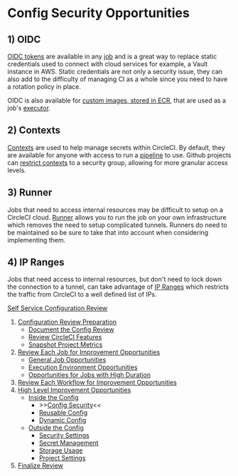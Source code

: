 # Config Security Opportunities

## 1) OIDC

[OIDC tokens](circleci.com/docs/openid-connect-tokens) are available in any [job](https://circleci.com/docs/glossary/#job) and is a great way to replace static credentials used to connect with cloud services for example, a Vault instance in AWS. Static credentials are not only a security issue, they can also add to the difficulty of managing CI as a whole since you need to have a rotation policy in place.

OIDC is also available for [custom images, stored in ECR](https://circleci.com/docs/pull-an-image-from-aws-ecr-with-oidc/), that are used as a job's [executor](https://circleci.com/docs/glossary/#executor).

## 2) Contexts

[Contexts](https://circleci.com/docs/glossary/#context) are used to help manage secrets within CircleCI. By default, they are available for anyone with access to run a [pipeline](https://circleci.com/docs/glossary/#pipeline) to use. Github projects can [restrict contexts](https://circleci.com/docs/contexts/#restrict-a-context) to a security group, allowing for more granular access levels.

## 3) Runner

<!-- I don't like the word difficult here -->

Jobs that need to access internal resources may be difficult to setup on a CircleCI cloud. [Runner](https://circleci.com/docs/runner-overview/) allows you to run the job on your own infrastructure which removes the need to setup complicated tunnels. Runners do need to be maintained so be sure to take that into account when considering implementing them.

## 4) IP Ranges

Jobs that need access to internal resources, but don't need to lock down the connection to a tunnel, can take advantage of [IP Ranges](https://circleci.com/docs/ip-ranges/) which restricts the traffic from CircleCI to a well defined list of IPs.

[Self Service Configuration Review](self_service_config_review.md)

1. [Configuration Review Preparation](review_preparation/review_preparation.md)
    - [Document the Config Review](review_preparation/document_review.md)
    - [Review CircleCI Features](review_preparation/review_features.md)
    - [Snapshot Project Metrics](review_preparation/snapshot_metrics.md)
2. [Review Each Job for Improvement Opportunities](job_review/job_review.md)
    - [General Job Opportunities](job_review/general_opportunities.md)
    - [Execution Environment Opportunities](job_review/execution_environment.md)
    - [Opportunities for Jobs with High Duration](job_review/high_duration.md)
3. [Review Each Workflow for Improvement Opportunities](workflow_review/workflow_review.md)
4. [High Level Improvement Opportunities](../high_level_recommendations.md)
    - [Inside the Config](inside_config.md)
        - \>\>[Config Security](config_security.md)<<
        - [Reusable Config](reusable_config.md)
        - [Dynamic Config](dynamic_config.md)
    - [Outside the Config](high_level_recommendations/outside_config/outside_config.md)
        - [Security Settings](high_level_recommendations/outside_config/security_settings.md)
        - [Secret Management](high_level_recommendations/outside_config/secret_management.md)
        - [Storage Usage](high_level_recommendations/outside_config/storage_usage.md)
        - [Project Settings](high_level_recommendations/outside_config/project_settings.md)
5. [Finalize Review](finalize_review/finalize_review.md)
